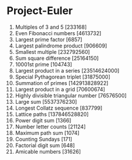 # Project-Euler

1) Multiples of 3 and 5 [233168]
2) Even Fibonacci numbers [4613732]
3) Largest prime factor [6857]
4) Largest palindrome product [906609]
5) Smallest multiple [232792560]
6) Sum square difference [25164150]
7) 10001st prime [104743]
8) Largest product in a series [23514624000]
9) Special Pythagorean triplet [31875000]
10) Summation of primes [142913828922]
11) Largest product in a grid [70600674]
12) Highly divisible triangular number [76576500]
13) Large sum [5537376230]
14) Longest Collatz sequence [837799]
15) Lattice paths [137846528820]
16) Power digit sum [1366]
17) Number letter counts [21124]
18) Maximum path sum [1074]
19) Counting Sundays [171]
20) Factorial digit sum [648]
21) Amicable numbers [31626]

